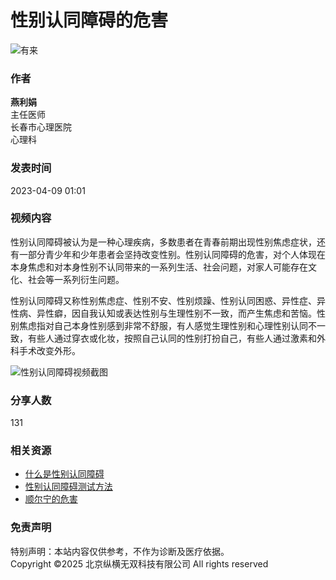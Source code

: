 # 性别认同障碍的危害

![有来](//static.youlai.cn/images/youlai/logo_yl.png)

### 作者
**燕利娟**  
主任医师  
长春市心理医院  
心理科  

### 发表时间
2023-04-09 01:01  

### 视频内容
性别认同障碍被认为是一种心理疾病，多数患者在青春前期出现性别焦虑症状，还有一部分青少年和少年患者会坚持改变性别。性别认同障碍的危害，对个人体现在本身焦虑和对本身性别不认同带来的一系列生活、社会问题，对家人可能存在文化、社会等一系列衍生问题。

性别认同障碍又称性别焦虑症、性别不安、性别烦躁、性别认同困惑、异性症、异性病、异性癖，因自我认知或表达性别与生理性别不一致，而产生焦虑和苦恼。性别焦虑指对自己本身性别感到非常不舒服，有人感觉生理性别和心理性别认同不一致，有些人通过穿衣或化妆，按照自己认同的性别打扮自己，有些人通过激素和外科手术改变外形。

![性别认同障碍视频截图](https://file.youlai.cn/cnkfile1/M02/15/16/63D4FC716938E211D4998C8114AD1516.jpg)

### 分享人数
131

### 相关资源
- [什么是性别认同障碍](//www.youlai.cn/video/article/387535.html)
- [性别认同障碍测试方法](//www.youlai.cn/ask/A438A1MhgES.html)
- [顺尔宁的危害](//www.youlai.cn/ask/782C9CMkaF0.html)

### 免责声明
特别声明：本站内容仅供参考，不作为诊断及医疗依据。  
Copyright ©2025 北京纵横无双科技有限公司 All rights reserved
<!-- tcd_original_link https://youlai.cn/video/article/079371UfJl.html -->
